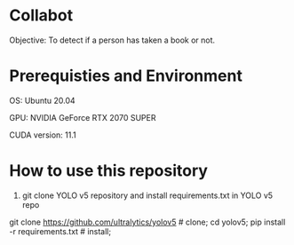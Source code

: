 # Collabot
Objective: To detect if a person has taken a book or not. 

# Prerequisties and Environment
OS: Ubuntu 20.04

GPU: NVIDIA GeForce RTX 2070 SUPER

CUDA version: 11.1

# How to use this repository
1. git clone YOLO v5 repository and install requirements.txt in YOLO v5 repo 

git clone https://github.com/ultralytics/yolov5  # clone;
cd yolov5;
pip install -r requirements.txt  # install; 

